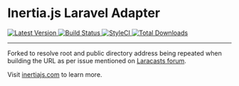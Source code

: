 # Inertia.js Laravel Adapter

<p align="left">
  <a href="https://github.com/inertiajs/inertia-laravel/releases">
    <img src="https://img.shields.io/github/release/inertiajs/inertia-laravel.svg?style=flat-square" alt="Latest Version">
  </a>
  <a href="https://github.com/inertiajs/inertia-laravel/actions/workflows/tests.yml?query=workflow%3Atests+branch%3Amaster">
    <img src="https://github.com/inertiajs/inertia-laravel/actions/workflows/tests.yml/badge.svg?branch=master" alt="Build Status">
  </a>
  <a href="https://styleci.io/repos/174395905">
    <img src="https://styleci.io/repos/174395905/shield" alt="StyleCI">
  </a>
  <a href="https://packagist.org/packages/inertiajs/inertia-laravel">
    <img src="https://img.shields.io/packagist/dt/inertiajs/inertia-laravel.svg?style=flat-square" alt="Total Downloads">
  </a>
</p>

---

Forked to resolve root and public directory address being repeated when building the URL as per issue mentioned on [Laracasts forum](https://laracasts.com/discuss/channels/laravel/root-directory-is-displayed-twice-in-url-on-load-and-reload?page=1&replyId=791970).

Visit [inertiajs.com](https://inertiajs.com/) to learn more.
